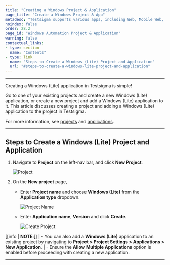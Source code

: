 ```yaml
---
title: "Creating a Windows Project & Application"
page_title: "Create a Windows Project & App"
metadesc: "Testsigma supports various apps, including Web, Mobile Web, Android, iOS, Salesforce, Windows Lite, Windows Advanced, & APIs | This article discusses how to create a Windows Lite app"
noindex: false
order: 28.2
page_id: "Windows Automation Project & Application"
warning: false
contextual_links:
- type: section
  name: "Contents"
- type: link
  name: "Steps to Create a Windows (Lite) Project and Application"
  url: "#steps-to-create-a-windows-lite-project-and-application"
---
```


---

Creating a Windows (Lite) application in Testsigma is simple!

Go to one of your existing projects and create a new Windows (Lite) application, or create a new project and add a Windows (Lite) application to it. This article discusses creating a project and adding a Windows (Lite) application to the project in Testsigma.

For more information, see [projects](https://testsigma.com/docs/projects/overview/) and [applications](https://testsigma.com/docs/projects/applications/).

---

## **Steps to Create a Windows (Lite) Project and Application**

1. Navigate to **Project** on the left-nav bar, and click **New Project**.
   
   ![Project](https://s3.amazonaws.com/static-docs.testsigma.com/new_images/projects/applications/WL_Project.png)

2. On the **New project** page,

   - Enter **Project name** and choose **Windows (Lite)** from the **Application type** dropdown.
     
      ![Project Name](https://s3.amazonaws.com/static-docs.testsigma.com/new_images/projects/applications/WL_ProjectName.png)
  
   - Enter **Application name**, **Version** and click **Create**.
     
      ![Create Project](https://s3.amazonaws.com/static-docs.testsigma.com/new_images/projects/applications/WL_VersionCreate.png)

[[info | **NOTE**:]]
| - You can also add a **Windows (Lite)** application to an existing project by navigating to **Project > Project Settings > Applications > New Application**.
| - Ensure the **Allow Multiple Applications** option is enabled before proceeding with creating a new application.

---